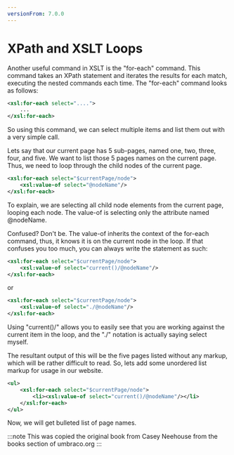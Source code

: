 ```yaml
---
versionFrom: 7.0.0
---
```


# XPath and XSLT Loops

Another useful command in XSLT is the "for-each" command.  This command takes an XPath statement and iterates the results for each match, executing the nested commands each time.  The "for-each" command looks as follows:

```xml
<xsl:for-each select="....">
    ...
</xsl:for-each>
```

So using this command, we can select multiple items and list them out with a very simple call.

Lets say that our current page has 5 sub-pages, named one, two, three, four, and five.  We want to list those 5 pages names on the current page.  Thus, we need to loop through the child nodes of the current page.

```xml
<xsl:for-each select="$currentPage/node">
    <xsl:value-of select="@nodeName"/>
</xsl:for-each>
```

To explain, we are selecting all child node elements from the current page, looping each node.  The value-of is selecting only the attribute named @nodeName.

Confused?  Don't be. The value-of inherits the context of the for-each command, thus, it knows it is on the current node in the loop.  If that confuses you too much, you can always write the statement as such:

```xml
<xsl:for-each select="$currentPage/node">
    <xsl:value-of select="current()/@nodeName"/>
</xsl:for-each>
```
	
or

```xml
<xsl:for-each select="$currentPage/node">
    <xsl:value-of select="./@nodeName"/>
</xsl:for-each>
```

Using "current()/" allows you to easily see that you are working against the current item in the loop, and the "./" notation is actually saying select myself.

The resultant output of this will be the five pages listed without any markup, which will be rather difficult to read.  So, lets add some unordered list markup for usage in our website.

```xml
<ul>
    <xsl:for-each select="$currentPage/node">
        <li><xsl:value-of select="current()/@nodeName"/></li>
    </xsl:for-each>
</ul>
```
	
Now, we will get bulleted list of page names.

:::note
This was copied the original book from Casey Neehouse from the books section of umbraco.org
:::
